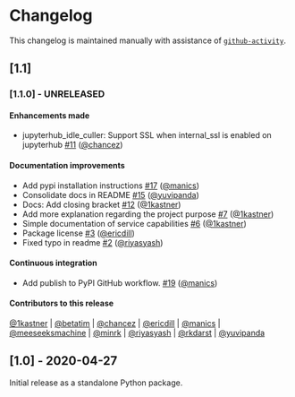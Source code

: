 # Changelog

This changelog is maintained manually with assistance of
[`github-activity`](https://github.com/executablebooks/github-activity).

## [1.1]

### [1.1.0] - UNRELEASED

#### Enhancements made

- jupyterhub_idle_culler: Support SSL when internal_ssl is enabled on jupyterhub [#11](https://github.com/jupyterhub/jupyterhub-idle-culler/pull/11) ([@chancez](https://github.com/chancez))

#### Documentation improvements

- Add pypi installation instructions [#17](https://github.com/jupyterhub/jupyterhub-idle-culler/pull/17) ([@manics](https://github.com/manics))
- Consolidate docs in README [#15](https://github.com/jupyterhub/jupyterhub-idle-culler/pull/15) ([@yuvipanda](https://github.com/yuvipanda))
- Docs: Add closing bracket [#12](https://github.com/jupyterhub/jupyterhub-idle-culler/pull/12) ([@1kastner](https://github.com/1kastner))
- Add more explanation regarding the project purpose [#7](https://github.com/jupyterhub/jupyterhub-idle-culler/pull/7) ([@1kastner](https://github.com/1kastner))
- Simple documentation of service capabilities [#6](https://github.com/jupyterhub/jupyterhub-idle-culler/pull/6) ([@1kastner](https://github.com/1kastner))
- Package license [#3](https://github.com/jupyterhub/jupyterhub-idle-culler/pull/3) ([@ericdill](https://github.com/ericdill))
- Fixed typo in readme [#2](https://github.com/jupyterhub/jupyterhub-idle-culler/pull/2) ([@riyasyash](https://github.com/riyasyash))

#### Continuous integration

- Add publish to PyPI GitHub workflow. [#19](https://github.com/jupyterhub/jupyterhub-idle-culler/pull/19) ([@manics](https://github.com/manics))

#### Contributors to this release

[@1kastner](https://github.com/search?q=repo%3Ajupyterhub%2Fjupyterhub-idle-culler+involves%3A1kastner+updated%3A2020-04-28..2021-01-28&type=Issues) | [@betatim](https://github.com/search?q=repo%3Ajupyterhub%2Fjupyterhub-idle-culler+involves%3Abetatim+updated%3A2020-04-28..2021-01-28&type=Issues) | [@chancez](https://github.com/search?q=repo%3Ajupyterhub%2Fjupyterhub-idle-culler+involves%3Achancez+updated%3A2020-04-28..2021-01-28&type=Issues) | [@ericdill](https://github.com/search?q=repo%3Ajupyterhub%2Fjupyterhub-idle-culler+involves%3Aericdill+updated%3A2020-04-28..2021-01-28&type=Issues) | [@manics](https://github.com/search?q=repo%3Ajupyterhub%2Fjupyterhub-idle-culler+involves%3Amanics+updated%3A2020-04-28..2021-01-28&type=Issues) | [@meeseeksmachine](https://github.com/search?q=repo%3Ajupyterhub%2Fjupyterhub-idle-culler+involves%3Ameeseeksmachine+updated%3A2020-04-28..2021-01-28&type=Issues) | [@minrk](https://github.com/search?q=repo%3Ajupyterhub%2Fjupyterhub-idle-culler+involves%3Aminrk+updated%3A2020-04-28..2021-01-28&type=Issues) | [@riyasyash](https://github.com/search?q=repo%3Ajupyterhub%2Fjupyterhub-idle-culler+involves%3Ariyasyash+updated%3A2020-04-28..2021-01-28&type=Issues) | [@rkdarst](https://github.com/search?q=repo%3Ajupyterhub%2Fjupyterhub-idle-culler+involves%3Arkdarst+updated%3A2020-04-28..2021-01-28&type=Issues) | [@yuvipanda](https://github.com/search?q=repo%3Ajupyterhub%2Fjupyterhub-idle-culler+involves%3Ayuvipanda+updated%3A2020-04-28..2021-01-28&type=Issues)

## [1.0] - 2020-04-27

Initial release as a standalone Python package.
